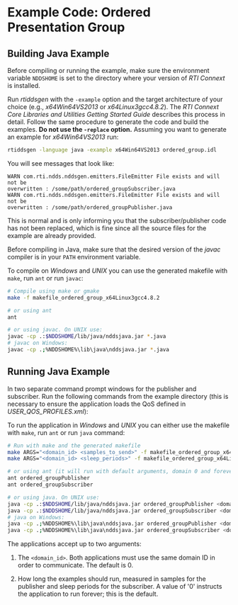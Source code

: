 # Example Code: Ordered Presentation Group

## Building Java Example

Before compiling or running the example, make sure the environment variable
`NDDSHOME` is set to the directory where your version of *RTI Connext* is
installed.

Run *rtiddsgen* with the `-example` option and the target architecture of your
choice (e.g., *x64Win64VS2013* or *x64Linux3gcc4.8.2*). The *RTI Connext Core
Libraries and Utilities Getting Started Guide* describes this process in detail.
Follow the same procedure to generate the code and build the examples. **Do not
use the `-replace` option.** Assuming you want to generate an example for
*x64Win64VS2013* run:

```sh
rtiddsgen -language java -example x64Win64VS2013 ordered_group.idl
```

You will see messages that look like:

```
WARN com.rti.ndds.nddsgen.emitters.FileEmitter File exists and will not be
overwritten : /some/path/ordered_groupSubscriber.java
WARN com.rti.ndds.nddsgen.emitters.FileEmitter File exists and will not be
overwritten : /some/path/ordered_groupPublisher.java
```

This is normal and is only informing you that the subscriber/publisher code has
not been replaced, which is fine since all the source files for the example are
already provided.

Before compiling in Java, make sure that the desired version of the *javac*
compiler is in your `PATH` environment variable.

To compile on *Windows* and *UNIX* you can use the generated makefile with
`make`, run `ant` or run `javac`:

``` sh
# Compile using make or gmake
make -f makefile_ordered_group_x64Linux3gcc4.8.2

# or using ant
ant

# or using javac. On UNIX use:
javac -cp .:$NDDSHOME/lib/java/nddsjava.jar *.java
# javac on Windows:
javac -cp .;%NDDSHOME%\lib\java\nddsjava.jar *.java
```

## Running Java Example

In two separate command prompt windows for the publisher and subscriber.
Run the following commands from the example directory (this is necessary to
ensure the application loads the QoS defined in *USER_QOS_PROFILES.xml*):

To run the application in *Windows* and *UNIX* you can either use the makefile
with `make`, run `ant` or run `java` command:

``` sh
# Run with make and the generated makefile
make ARGS="<domain_id> <samples_to_send>" -f makefile_ordered_group_x64Linux3gcc4.8.2 ordered_groupPublisher
make ARGS="<domain_id> <sleep_periods>" -f makefile_ordered_group_x64Linux3gcc4.8.2 ordered_groupSubscriber

# or using ant (it will run with default arguments, domain 0 and forever)
ant ordered_groupPublisher
ant ordered_groupSubscriber

# or using java. On UNIX use:
java -cp .:$NDDSHOME/lib/java/nddsjava.jar ordered_groupPublisher <domain_id> <samples_to_send>
java -cp .:$NDDSHOME/lib/java/nddsjava.jar ordered_groupSubscriber <domain_id> <sleep_periods>
# java on Windows:
java -cp .;%NDDSHOME%\lib\java\nddsjava.jar ordered_groupPublisher <domain_id> <samples_to_send>
java -cp .;%NDDSHOME%\lib\java\nddsjava.jar ordered_groupSubscriber <domain_id> <sleep_periods>
```

The applications accept up to two arguments:

1.  The `<domain_id>`. Both applications must use the same domain ID in order to
    communicate. The default is 0.

2.  How long the examples should run, measured in samples for the publisher
    and sleep periods for the subscriber. A value of '0' instructs the
    application to run forever; this is the default.
